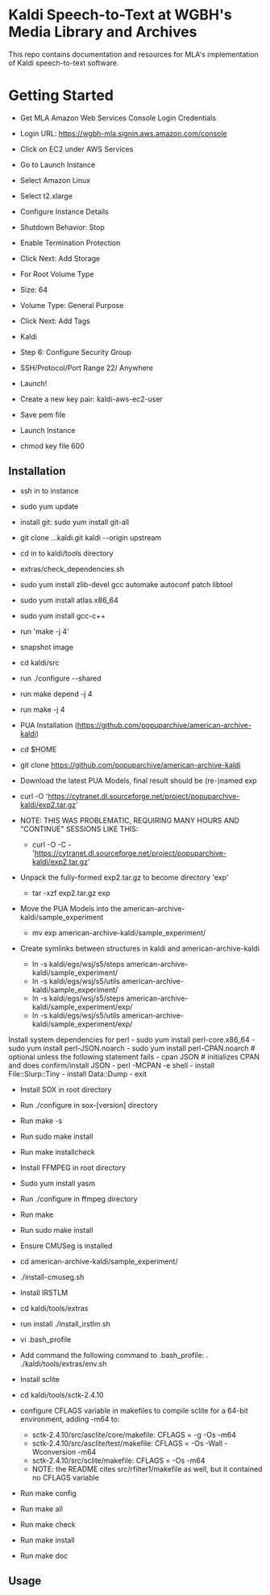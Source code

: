 # Kaldi Speech-to-Text at WGBH's Media Library and Archives

This repo contains documentation and resources for MLA's implementation of Kaldi speech-to-text software.

# Getting Started

- Get MLA Amazon Web Services Console Login Credentials
- Login URL: https://wgbh-mla.signin.aws.amazon.com/console
- Click on EC2 under AWS Services
- Go to Launch Instance
- Select Amazon Linux
- Select t2.xlarge
- Configure Instance Details
- Shutdown Behavior: Stop
- Enable Termination Protection
- Click Next: Add Storage
- For Root Volume Type
- Size: 64
- Volume Type: General Purpose
- Click Next: Add Tags
- Kaldi
- Step 6: Configure Security Group
- SSH/Protocol/Port Range 22/ Anywhere
- Launch!

- Create a new key pair: kaldi-aws-ec2-user
- Save pem file
- Launch Instance
- chmod key file 600

## Installation

- ssh in to instance
- sudo yum update
- install git: sudo yum install git-all
- git clone ...kaldi.git kaldi --origin upstream
- cd in to kaldi/tools directory
- extras/check_dependencies.sh
- sudo yum install zlib-devel gcc automake autoconf patch libtool
- sudo yum install atlas.x86_64
- sudo yum install gcc-c++
- run 'make -j 4'
- snapshot image
- cd kaldi/src
- run ./configure --shared
- run make depend -j 4
- run make -j 4


-  PUA Installation (https://github.com/popuparchive/american-archive-kaldi)
  - cd $HOME
  - git clone https://github.com/popuparchive/american-archive-kaldi
  
  - Download the latest PUA Models, final result should be (re-)named exp
  - curl -O 'https://cytranet.dl.sourceforge.net/project/popuparchive-kaldi/exp2.tar.gz'
  - NOTE:  THIS WAS PROBLEMATIC, REQUIRING MANY HOURS AND "CONTINUE" SESSIONS LIKE THIS:
    - curl -O -C  - 'https://cytranet.dl.sourceforge.net/project/popuparchive-kaldi/exp2.tar.gz'
  - Unpack the fully-formed exp2.tar.gz to become directory 'exp'
    - tar -xzf exp2.tar.gz exp
    
 
- Move the PUA Models into the american-archive-kaldi/sample_experiment
  - mv exp american-archive-kaldi/sample_experiment/

 - Create symlinks between structures in kaldi and american-archive-kaldi
    - ln -s kaldi/egs/wsj/s5/steps american-archive-kaldi/sample_experiment/
    - ln -s kaldi/egs/wsj/s5/utils american-archive-kaldi/sample_experiment/
    - ln -s kaldi/egs/wsj/s5/steps american-archive-kaldi/sample_experiment/exp/
    - ln -s kaldi/egs/wsj/s5/utils american-archive-kaldi/sample_experiment/exp/
    
  Install system dependencies for perl
    - sudo yum install perl-core.x86_64
    - sudo yum install perl-JSON.noarch
    - sudo yum install perl-CPAN.noarch # optional unless the following statement fails
    - cpan JSON # initializes CPAN and does confirm/install JSON
    - perl -MCPAN -e shell
      - install File::Slurp::Tiny
      - install Data::Dump
      - exit
  
  
  - Install SOX in root directory
  - Run ./configure in sox-[version] directory
  - Run make -s
  - Run sudo make install
  - Run make installcheck

  - Install FFMPEG in root directory
  - Sudo yum install yasm
  - Run ./configure in ffmpeg directory
  - Run make
  - Run sudo make install

  - Ensure CMUSeg is installed 
  - cd american-archive-kaldi/sample_experiment/
  - ./install-cmuseg.sh 

  - Install IRSTLM
  - cd kaldi/tools/extras
  - run install ./install_irstlm.sh
  - vi .bash_profile
  - Add command the following command to .bash_profile:     . ./kaldi/tools/extras/env.sh
  
  - Install sclite
  - cd kaldi/tools/sctk-2.4.10
  - configure CFLAGS variable in makefiles to compile sclite for a 64-bit environment, adding -m64 to:
      - sctk-2.4.10/src/asclite/core/makefile:  CFLAGS = -g -Os -m64
      - sctk-2.4.10/src/asclite/test/makefile:  CFLAGS = -Os  -Wall -Wconversion -m64
      - sctk-2.4.10/src/sclite/makefile:  CFLAGS = -Os -m64
      - NOTE: the README cites src/rfilter1/makefile as well, but it contained no CFLAGS variable
  - Run make config
  - Run make all
  - Run make check
  - Run make install
  - Run make doc
  


## Usage


